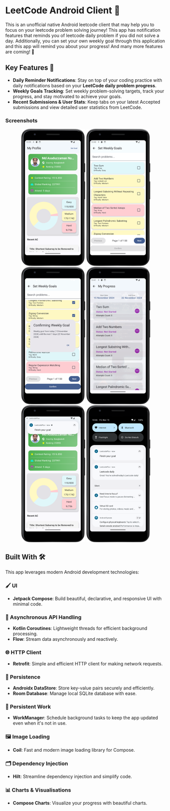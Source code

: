 # LeetCode Android Client 📱
This is an unofficial native Android leetcode client that may help you to focus on your leetcode problem solving journey! This app has notification features that reminds you of leetcode daily problem if you did not solve a day.
Additionally, you can set your own weekly goal through this application and this app will remind you about your progress! And many more features are coming! 🚀

## Key Features 🌟

- **Daily Reminder Notifications**: Stay on top of your coding practice with daily notifications based on your **LeetCode daily problem progress**.
- **Weekly Goals Tracking**: Set weekly problem-solving targets, track your progress, and stay motivated to achieve your goals.
- **Recent Submissions & User Stats**: Keep tabs on your latest Accepted submissions and view detailed user statistics from LeetCode.

### Screenshots

<p align="center">
    <img src="./ss/Home.png" alt="Screenshot 1" width="200"/>
    <img src="./ss/Goal.png" alt="Screenshot 2" width="200"/>
    <img src="./ss/Goal-Dialog.png" alt="Screenshot 3" width="200"/>
    <img src="./ss/Goal-Status.png" alt="Screenshot 4" width="200"/>
    <img src="./ss/Goal-Notification-1.png" alt="Screenshot 5" width="200"/>
    <img src="./ss/Goal-Notification-2.png" alt="Screenshot 6" width="200"/>
</p>

## Built With 🛠️

This app leverages modern Android development technologies:

### 🖌️ UI
- **Jetpack Compose**: Build beautiful, declarative, and responsive UI with minimal code.

### 🔄 Asynchronous API Handling
- **Kotlin Coroutines**: Lightweight threads for efficient background processing.
- **Flow**: Stream data asynchronously and reactively.

### 🌐 HTTP Client
- **Retrofit**: Simple and efficient HTTP client for making network requests.

### 💾 Persistence
- **Androidx DataStore**: Store key-value pairs securely and efficiently.
- **Room Database**: Manage local SQLite database with ease.

### 🔄 Persistent Work
- **WorkManager**: Schedule background tasks to keep the app updated even when it's not in use.

### 🖼️ Image Loading
- **Coil**: Fast and modern image loading library for Compose.

### 🗂️ Dependency Injection
- **Hilt**: Streamline dependency injection and simplify code.

### 📊 Charts & Visualisations
- **Compose Charts**: Visualize your progress with beautiful charts.
